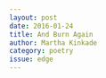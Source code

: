 ```yaml
---
layout: post 
date: 2016-01-24
title: And Burn Again
author: Martha Kinkade
category: poetry
issue: edge
---
```

